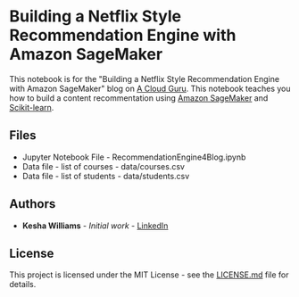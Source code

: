 # Building a Netflix Style Recommendation Engine with Amazon SageMaker

This notebook is for the "Building a Netflix Style Recommendation Engine with Amazon SageMaker" blog on [A Cloud Guru](https://acloud.guru). This notebook teaches you how to build a content recommentation using [Amazon SageMaker](https://aws.amazon.com/sagemaker/) and [Scikit-learn](https://scikit-learn.org/stable/). 

## Files

* Jupyter Notebook File - RecommendationEngine4Blog.ipynb
* Data file - list of courses - data/courses.csv
* Data file - list of students - data/students.csv

## Authors

* **Kesha Williams** - *Initial work* - [LinkedIn](https://www.linkedin.com/in/java-rock-star-kesha/)

## License

This project is licensed under the MIT License - see the [LICENSE.md](https://github.com/ACloudGuru-Resources/Series_DeepComposer/blob/master/LICENSE) file for details.

